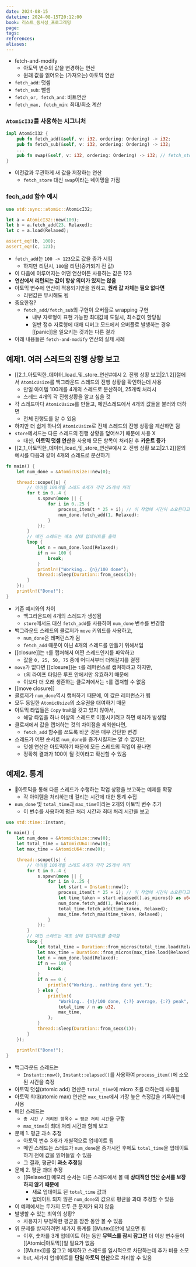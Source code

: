 ```yaml
---
date: 2024-08-15
datetime: 2024-08-15T20:12:00
book: 러스트_동시성_프로그래밍
page: 
tags: 
references: 
aliases:
---
```

- fetch-and-modify
	- 아토믹 변수의 값을 변경하는 연산
	- 원래 값을 읽어오는 (가져오는) 아토믹 연산
- `fetch_add`: 덧셈
- `fetch_sub`: 뺄셈
- `fetch_or, fetch_and`: 비트연산
- `fetch_max, fetch_min`: 최대/최소 계산

### `AtomicI32`를 사용하는 시그니처
```rust
impl AtomicI32 {
	pub fn fetch_add(&self, v: i32, ordering: Ordering) -> i32;
	pub fn fetch_sub(&self, v: i32, ordering: Ordering) -> i32;
	...
	pub fn swap(&self, v: i32, ordering: Ordering) -> i32; // fetch_store 대신 사용
}
```
- 이전값과 무관하게 새 값을 저장하는 연산
	- `fetch_store` 대신 `swap`이라는 네이밍을 가짐

### fech_add 함수 예시
```rust
use std::sync::atomic::AtomicI32;

let a = AtomicI32::new(100);
let b = a.fetch_add(23, Relaxed);
let c = a.load(Relaxed);

assert_eq!(b, 100);
assert_eq!(c, 123);
```
- `fetch_add`는 `100 -> 123`으로 값을 증가 시킴
	- 하지만 리턴시, `100`을 리턴(증가되기 전 값)
- 이 다음에 이루어지는 어떤 연산이든 사용하는 값은 123
- **연산에서 리턴되는 값이 항상 의미가 있지는 않음**
- 아토믹 변수에 연산이 적용되기만을 원하고, **원래 값 자체는 필요 없다면**
	- 리턴값은 무시해도 됨
- 중요한점?
	- `fetch_add/fetch_sub`의 구현이 오버플로 wrapping 구현
		- 내부 자료형이 표현 가능한 최대값에 도달시, 최소값이 할당됨
		- 일반 정수 자료형에 대해 디버그 모드에서 오버플로 발생하는 경우 [[panic]]을 일으키는 것과는 다른 결과
- 아래 내용들은 `fetch-and-modify` 연산의 실제 사례

## 예제1. 여러 스레드의 진행 상황 보고
- [[2_1_아토믹한_데이터_load_및_store_연산#예시 2. 진행 상황 보고|2.1.2]]절에서 `AtomicUsize`를 백그라운드 스레드의 진행 상황을 확인하는데 사용
	- 만일 아이템 100개를 4개의 스레드로 분산하여, 25개씩 처리시
	- 스레드 4개의 각 진행상황을 알고 싶을 것
- 각 스레드마다 `AtomicUsize`를 만들고, 메인스레드에서 4개의 값들을 불러와 더하면
	- 전체 진행도를 알 수 있음
- 하지만 더 쉽게 하나의 `AtomicUsize`로 전체 스레드의 진행 상황을 계산하면 됨
- `store`메서드는 다른 스레드의 진행 상황을 덮어쓰기 때문에 사용 X
	- 대신, **아토믹 덧셈 연산**을 사용해 모든 항목이 처리된 후 **카운트 증가**
- [[2_1_아토믹한_데이터_load_및_store_연산#예시 2. 진행 상황 보고|2.1.2]]절의 예시를 다음과 같이 4개의 스레드로 분산하기

```rust
fn main() {
	let num_done = &AtomicUsize::new(0);

	thread::scope(|s| {
		// 아이템 100개를 스레드 4개가 각각 25개씩 처리
		for t in 0..4 {
			s.spawn(move || {
				for i in 0..25 {
					process_item(t * 25 + i); // 이 작업에 시간이 소요된다고 가정
					num_done.fetch_add(1, Relaxed);
				}
			});
		}
		// 메인 스레드는 매초 상태 업데이트를 출력
		loop {
			let n = num_done.load(Relaxed);
			if n == 100 {
				break;
			}
			println!("Working.. {n}/100 done");
			thread::sleep(Duration::from_secs(1));
		}
	});
	println!("Done!");
}
```
- 기존 예시와의 차이
	- 백그라운드에 4개의 스레드가 생성됨
	- `store`메서드 대신 `fetch_add`를 사용하여 `num_done` 변수를 변경함
- 백그라운드 스레드의 클로저가 `move` 키워드를 사용하고,
	- `num_done`은 레퍼런스가 됨
	- `fetch_add` 때문이 아닌 4개의 스레드를 만들기 위해서임
- [[closure]]는 `t`를 캡쳐해서 어떤 스레드인지를 파악하고
	- 값을 `0, 25, 50, 75` 중에 어디서부터 더해갈지를 결정
- `move`가 없다면 [[closure]]는 `t`를 레퍼런스로 캡쳐하려고 하지만,
	- `t`의 라이프 타임은 루프 안에서만 유효하기 때문에
	- 이보다 더 오래 생존하는 클로저에서는 `t`를 캡쳐할 수 없음
- [[move closure]]
- 클로저가 `num_done`역시 캡처하기 때문에, 이 값은 레퍼런스가 됨
- 모두 동일한 `AtomicUsize`의 소유권을 대여하기 때문
- 아토믹 타입들은 `Copy` trait을 갖고 있지 않아서,
	- 해당 타입을 하나 이상의 스레드로 이동시키려고 하면 에러가 발생함
- 클로저에서 값을 캡처하는 것의 차이점을 제외한다면,
	- `fetch_add` 함수를 쓰도록 바꾼 것은 매우 간단한 변경
- 스레드가 어떤 순서로 `num_done`을 증가시킬지는 알 수 없지만,
	- 덧셈 연산은 아토믹하기 때문에 모든 스레드의 작업이 끝나면
	- 정확히 결과가 100이 될 것이라고 확신할 수 있음

## 예제2. 통계
- 아토믹을 통해 다른 스레드가 수행하는 작업 상황을 보고하는 예제를 확장
	- 각 아이템을 처리하는데 걸리는 시간에 대한 통계 수집
- `num_done` 및 `total_time`과 `max_time`이라는 2개의 아토믹 변수 추가
	- 이 변수를 사용하여 평균 처리 시간과 최대 처리 시간을 보고

```rust
use std::time::Instant;

fn main() {
	let num_done = &AtomicUsize::new(0);
	let total_time = &AtomicU64::new(0);
	let max_time = &AtomicU64::new(0);

	thread::scope(|s| {
		// 아이템 100개를 스레드 4개가 각각 25개씩 처리
		for t in 0..4 {
			s.spawn(move || {
				for i in 0..25 {
					let start = Instant::now();
					process_item(t * 25 + i); // 이 작업에 시간이 소요된다고 가정
					let time_taken = start.elapsed().as_micros() as u64;
					num_done.fetch_add(1, Relaxed);
					total_time.fetch_add(time_taken, Relaxed);
					max_time.fetch_max(time_taken, Relaxed);
				}
			});
		}
		// 메인 스레드는 매초 상태 업데이트를 출력함
		loop {
			let total_time = Duration::from_micros(total_time.load(Relaxed));
			let max_time = Duration::from_micros(max_time.load(Relaxed));
			let n = num_done.load(Relaxed);
			if n == 100 {
				break;
			}
			if n == 0 {
				println!("Working.. nothing done yet.");
			} else {
				println!(
					"Working.. {n}/100 done, {:?} average, {:?} peak",
					total_time / n as u32,
					max_time,
				);
			}
			thread::sleep(Duration::from_secs(1));
		}
	});

	println!("Done!");
}
```
- 백그라운드 스레드는
	- `Instant::now()`, `Instant::elapsed()`를 사용하여 `process_item()`에 소요된 시간을 측정
- 아토믹 덧셈(atomic add) 연산은 `total_time`에 micro 초를 더하는데 사용됨
- 아토믹 최대(atomic max) 연산은 `max_time`에서 가장 높은 측정값을 기록하는데 사용
- 메인 스레드는
	- `총 시간 / 처리된 항목수 = 평균 처리 시간`을 구함
	- `max_time`의 최대 처리 시간과 함께 보고
- 문제 1. 평균 과소 추정
	- 아토믹 변수 3개가 개별적으로 업데이트 됨
	- 메인 스레드는 스레드가 `num_done`을 증가시킨 후에도 `total_time`을 업데이트 하기 전에 값을 읽어들일 수 있음
	- 그 결과, 평균이 **과소 추정**됨
- 문제 2. 평균 과대 추정
	- [[Relaxed]] 메모리 순서는 다른 스레드에서 볼 때 **상대적인 연산 순서를 보장하지 않기 때문에**
		- 새로 업데이트 된 `total_time` 값과
		- 업데이트 되지 않은 `num_done`의 값으로 평균을 과대 추정할 수 있음
- 이 예제에서는 두가지 모두 큰 문제가 되지 않음
- 발생할 수 있는 최악의 상황?
	- 사용자가 부정확한 평균을 잠깐 동안 볼 수 있음
- 위 문제를 방지하려면 세가지 통계를 [[Mutex]]안에 넣으면 됨
	- 이후, 숫자를 3개 업데이트 하는 동안 **뮤텍스를 잠시 잠그면** 더 이상 변수들이 [[Atomic|아토믹]]일 필요가 없음
	- [[Mutex]]를 잠그고 해제하고 스레드를 일시적으로 차단하는데 추가 비용 소모
	- but, 세가지 업데이트를 **단일 아토믹 연산**으로 처리할 수 있음
